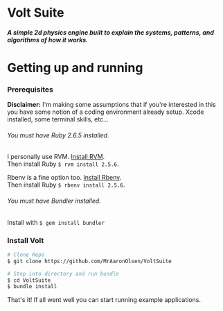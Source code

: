 # Volt Suite
##### A simple 2d physics engine built to explain the systems, patterns, and algorithms of how it works.

# Getting up and running
### Prerequisites

**Disclaimer:** I'm making some assumptions that if you're interested in this you have some notion of a coding environment already setup. Xcode installed, some terminal skills, etc...

###### You must have Ruby 2.6.5 installed.

I personally use RVM. [Install RVM](https://rvm.io/rvm/install).<br>
Then install Ruby `$ rvm install 2.5.6`.

Rbenv is a fine option too. [Install Rbenv](https://github.com/rbenv/rbenv).<br>
Then install Ruby `$ rbenv install 2.5.6`.

###### You must have Bundler installed.
Install with `$ gem install bundler`

### Install Volt
```Bash
# Clone Repo
$ git clone https://github.com/MrAaronOlsen/VoltSuite

# Step into directory and run bundle
$ cd VoltSuite
$ bundle install
```
That's it! If all went well you can start running example applications.